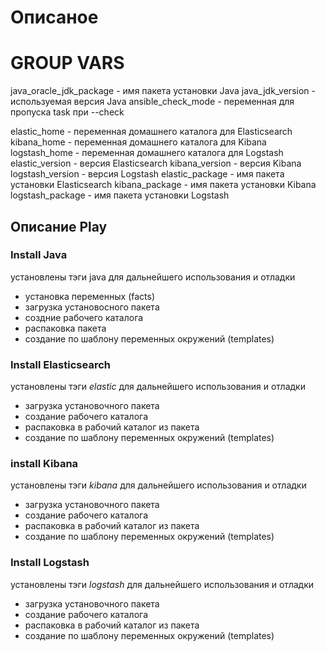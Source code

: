 # Описаное

# GROUP VARS
java_oracle_jdk_package - имя пакета установки Java
java_jdk_version - используемая версия Java
ansible_check_mode - переменная для пропуска task при --check

elastic_home - переменная домашнего каталога для Elasticsearch
kibana_home - переменная домашнего каталога для Kibana
logstash_home - переменная домашнего каталога для Logstash
elastic_version - версия Elasticsearch
kibana_version - версия Kibana
logstash_version - версия Logstash
elastic_package - имя пакета установки Elasticsearch
kibana_package - имя пакета установки Kibana
logstash_package - имя пакета установки Logstash

## Описание Play 

### Install Java
 установлены тэги java для дальнейшего использования и отладки 
 - установка переменных (facts)
 - загрузка установосного пакета
 - создние рабочего каталога
 - распаковка пакета
 - создание по шаблону переменных окружений (templates)
 
### Install Elasticsearch
 установлены тэги *elastic* для дальнейшего использования и отладки 
 - загрузка установочного пакета 
 - создание рабочего каталога
 - распаковка в рабочий каталог из пакета
 - создание по шаблону переменных окружений (templates)

### install Kibana
 установлены тэги *kibana* для дальнейшего использования и отладки 
 - загрузка установочного пакета 
 - создание рабочего каталога
 - распаковка в рабочий каталог из пакета
 - создание по шаблону переменных окружений (templates)
 
### Install Logstash
 установлены тэги *logstash* для дальнейшего использования и отладки 
 - загрузка установочного пакета 
 - создание рабочего каталога
 - распаковка в рабочий каталог из пакета
 - создание по шаблону переменных окружений (templates)